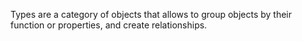 Types are a category of objects that allows to group objects by their
function or properties, and create relationships.
